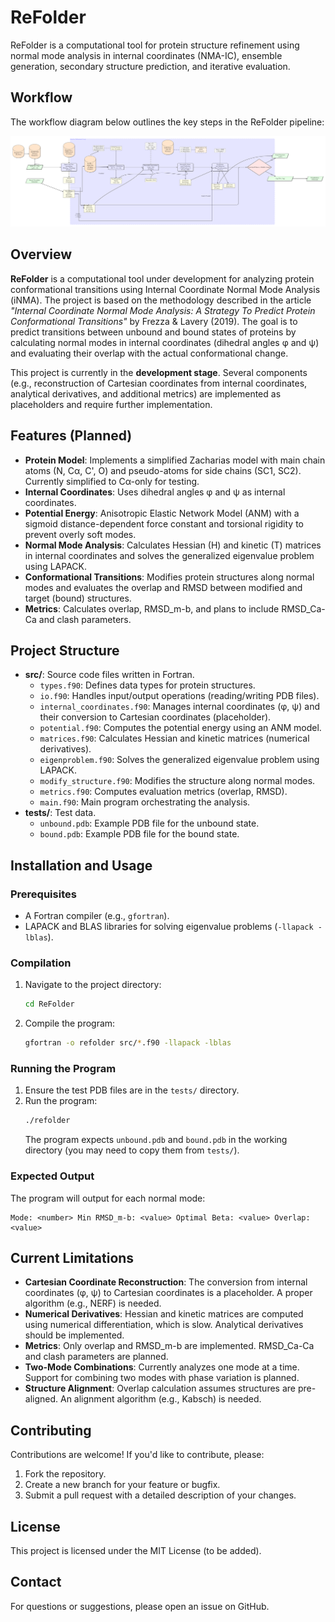 # ReFolder

ReFolder is a computational tool for protein structure refinement using normal mode analysis in internal coordinates (NMA-IC), ensemble generation, secondary structure prediction, and iterative evaluation.

## Workflow

The workflow diagram below outlines the key steps in the ReFolder pipeline:

![ReFolder Workflow](docs/RefolderWorkflow.png)

## Overview

**ReFolder** is a computational tool under development for analyzing protein conformational transitions using Internal Coordinate Normal Mode Analysis (iNMA). The project is based on the methodology described in the article *"Internal Coordinate Normal Mode Analysis: A Strategy To Predict Protein Conformational Transitions"* by Frezza & Lavery (2019). The goal is to predict transitions between unbound and bound states of proteins by calculating normal modes in internal coordinates (dihedral angles φ and ψ) and evaluating their overlap with the actual conformational change.

This project is currently in the **development stage**. Several components (e.g., reconstruction of Cartesian coordinates from internal coordinates, analytical derivatives, and additional metrics) are implemented as placeholders and require further implementation.

## Features (Planned)

- **Protein Model**: Implements a simplified Zacharias model with main chain atoms (N, Cα, C', O) and pseudo-atoms for side chains (SC1, SC2). Currently simplified to Cα-only for testing.
- **Internal Coordinates**: Uses dihedral angles φ and ψ as internal coordinates.
- **Potential Energy**: Anisotropic Elastic Network Model (ANM) with a sigmoid distance-dependent force constant and torsional rigidity to prevent overly soft modes.
- **Normal Mode Analysis**: Calculates Hessian (H) and kinetic (T) matrices in internal coordinates and solves the generalized eigenvalue problem using LAPACK.
- **Conformational Transitions**: Modifies protein structures along normal modes and evaluates the overlap and RMSD between modified and target (bound) structures.
- **Metrics**: Calculates overlap, RMSD_m-b, and plans to include RMSD_Ca-Ca and clash parameters.

## Project Structure

- **src/**: Source code files written in Fortran.
  - `types.f90`: Defines data types for protein structures.
  - `io.f90`: Handles input/output operations (reading/writing PDB files).
  - `internal_coordinates.f90`: Manages internal coordinates (φ, ψ) and their conversion to Cartesian coordinates (placeholder).
  - `potential.f90`: Computes the potential energy using an ANM model.
  - `matrices.f90`: Calculates Hessian and kinetic matrices (numerical derivatives).
  - `eigenproblem.f90`: Solves the generalized eigenvalue problem using LAPACK.
  - `modify_structure.f90`: Modifies the structure along normal modes.
  - `metrics.f90`: Computes evaluation metrics (overlap, RMSD).
  - `main.f90`: Main program orchestrating the analysis.
- **tests/**: Test data.
  - `unbound.pdb`: Example PDB file for the unbound state.
  - `bound.pdb`: Example PDB file for the bound state.

## Installation and Usage

### Prerequisites
- A Fortran compiler (e.g., `gfortran`).
- LAPACK and BLAS libraries for solving eigenvalue problems (`-llapack -lblas`).

### Compilation
1. Navigate to the project directory:
   ```bash
   cd ReFolder
   ```
2. Compile the program:
   ```bash
   gfortran -o refolder src/*.f90 -llapack -lblas
   ```

### Running the Program
1. Ensure the test PDB files are in the `tests/` directory.
2. Run the program:
   ```bash
   ./refolder
   ```
   The program expects `unbound.pdb` and `bound.pdb` in the working directory (you may need to copy them from `tests/`).

### Expected Output
The program will output for each normal mode:
```
Mode: <number> Min RMSD_m-b: <value> Optimal Beta: <value> Overlap: <value>
```

## Current Limitations
- **Cartesian Coordinate Reconstruction**: The conversion from internal coordinates (φ, ψ) to Cartesian coordinates is a placeholder. A proper algorithm (e.g., NERF) is needed.
- **Numerical Derivatives**: Hessian and kinetic matrices are computed using numerical differentiation, which is slow. Analytical derivatives should be implemented.
- **Metrics**: Only overlap and RMSD_m-b are implemented. RMSD_Ca-Ca and clash parameters are planned.
- **Two-Mode Combinations**: Currently analyzes one mode at a time. Support for combining two modes with phase variation is planned.
- **Structure Alignment**: Overlap calculation assumes structures are pre-aligned. An alignment algorithm (e.g., Kabsch) is needed.

## Contributing
Contributions are welcome! If you'd like to contribute, please:
1. Fork the repository.
2. Create a new branch for your feature or bugfix.
3. Submit a pull request with a detailed description of your changes.

## License
This project is licensed under the MIT License (to be added).

## Contact
For questions or suggestions, please open an issue on GitHub.